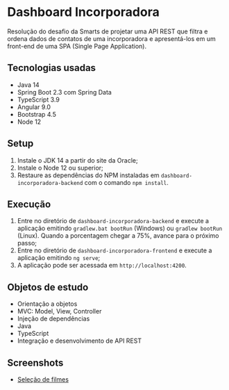 # Dashboard Incorporadora
Resolução do desafio da Smarts de projetar uma API REST que filtra e ordena dados
de contatos de uma incorporadora e apresentá-los em um front-end de uma SPA (Single Page Application).

## Tecnologias usadas
- Java 14
- Spring Boot 2.3 com Spring Data
- TypeScript 3.9
- Angular 9.0
- Bootstrap 4.5
- Node 12

## Setup
1. Instale o JDK 14 a partir do site da Oracle;
2. Instale o Node 12 ou superior;
3. Restaure as dependências do NPM instaladas em `dashboard-incorporadora-backend` com o comando `npm install`.

## Execução
1. Entre no diretório de `dashboard-incorporadora-backend` e execute a aplicação emitindo `gradlew.bat bootRun` (Windows) ou `gradlew bootRun` (Linux). Quando a porcentagem chegar a 75%, avance para o próximo passo;
2. Entre no diretório de `dashboard-incorporadora-frontend` e execute a aplicação emitindo `ng serve`;
3. A aplicação pode ser acessada em `http://localhost:4200`.

## Objetos de estudo
- Orientação a objetos
- MVC: Model, View, Controller
- Injeção de dependências
- Java
- TypeScript
- Integração e desenvolvimento de API REST

## Screenshots
* [Seleção de filmes](https://raw.githubusercontent.com/marcomvidal/SmartsChallengeJava/master/screenshot_listagem.png)
